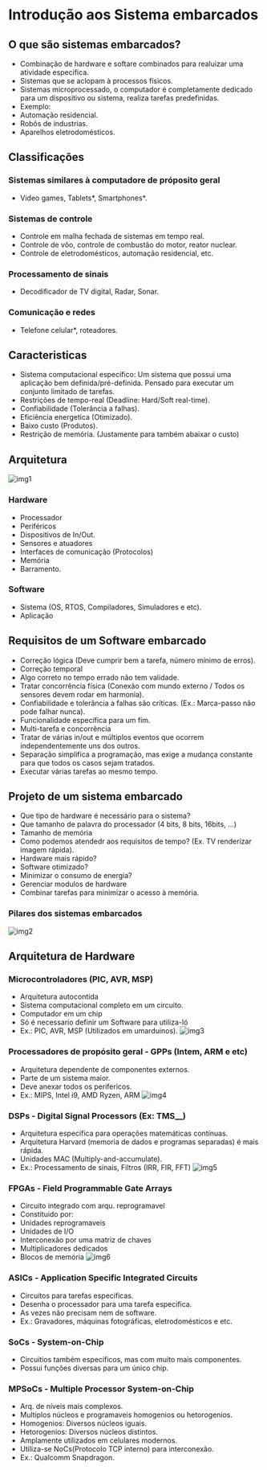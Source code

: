 # Introdução aos Sistema embarcados
## O que são sistemas embarcados?
- Combinação de hardware e softare combinados para realuizar uma atividade especifica.
- Sistemas que se aclopam à processos físicos.
- Sistemas microprocessado, o computador é completamente dedicado para um dispositivo ou sistema, realiza tarefas predefinidas.
- Exemplo:
 - Automação residencial.
 - Robôs de industrias.
 - Aparelhos eletrodomésticos.

## Classificações

### Sistemas similares à computadore de próposito geral
- Video games, Tablets*, Smartphones*.
### Sistemas de controle
- Controle em malha fechada de sistemas em tempo real.
- Controle de vôo, controle de combustão do motor, reator nuclear.
- Controle de eletrodomésticos, automação residencial, etc.
### Processamento de sinais
- Decodificador de TV digital, Radar, Sonar.
### Comunicação e redes
- Telefone celular*, roteadores.

## Caracteristicas
- Sistema computacional específico: Um sistema que possui uma aplicação bem definida/pré-definida. Pensado para executar um conjunto limitado de tarefas.
- Restrições de tempo-real (Deadline: Hard/Soft real-time).
- Confiabilidade (Tolerância a falhas).
- Eficiência energetica (Otimizado).
- Baixo custo (Produtos).
- Restrição de memória. (Justamente para também abaixar o custo)

## Arquitetura
![img1](./assets/img1.png)

### Hardware
- Processador
- Periféricos
 - Dispositivos de In/Out.
 - Sensores e atuadores
 - Interfaces de comunicação (Protocolos)
- Memória
- Barramento. 

### Software
- Sistema (OS, RTOS, Compiladores, Simuladores e etc).
- Aplicação

## Requisitos de um Software embarcado
- Correção lógica (Deve cumprir bem a tarefa, número mínimo de erros).
- Correção temporal
 - Algo correto no tempo errado não tem validade. 
- Tratar concorrência física (Conexão com mundo externo / Todos os sensores devem rodar em harmonia).
- Confiabilidade e tolerância a falhas são críticas. (Ex.: Marca-passo não pode falhar nunca).
- Funcionalidade específica para um fim.
- Multi-tarefa e concorrência
 - Tratar de várias in/out e múltiplos eventos que ocorrem independentemente uns dos outros.
 - Separação simplifica a programação, mas exige a mudança constante para que todos os casos sejam tratados.
 - Executar várias tarefas ao mesmo tempo.

## Projeto de um sistema embarcado
- Que tipo de hardware é necessário para o sistema?
 - Que tamanho de palavra do processador (4 bits, 8 bits, 16bits, ...)
 - Tamanho de memória
- Como podemos atendedr aos requisitos de tempo? (Ex. TV renderizar imagem rápida).
 - Hardware mais rápido?
 - Software otimizado?
- Minimizar o consumo de energia?
 - Gerenciar modulos de hardware
 - Combinar tarefas para minimizar o acesso à memória.

### Pilares dos sistemas embarcados
![img2](./assets/img2.png)

## Arquitetura de Hardware
### Microcontroladores (PIC, AVR, MSP)
- Arquitetura autocontida
- Sistema computacional completo em um circuito.
- Computador em um chip
- Só é necessario definir um Software para utiliza-ló
- Ex.: PIC, AVR, MSP (Utilizados em umarduinos).
![img3](./assets/img3.png)


### Processadores de propósito geral - GPPs (Intem, ARM e etc)
- Arquitetura dependente de componentes externos.
- Parte de um sistema maior.
- Deve anexar todos os perifericos.
- Ex.: MIPS, Intel i9, AMD Ryzen, ARM
![img4](./assets/img4.png)

### DSPs - Digital Signal Processors (Ex: TMS__)
- Arquitetura específica para operações matemáticas contínuas.
- Arquitetura Harvard (memoria de dados e programas separadas) é mais rápida.
- Unidades MAC (Multiply-and-accumulate). 
- Ex.: Processamento de sinais, Filtros (IRR, FIR, FFT)
![img5](./assets/img5.png)


### FPGAs - Field Programmable Gate Arrays
- Circuito integrado com arqu. reprogramavel
- Constituido por:
 - Unidades reprogramaveis
 - Unidades de I/O
 - Interconexão por uma matriz de chaves
 - Multiplicadores dedicados
 - Blocos de memória
![img6](./assets/img6.png)


### ASICs - Application Specific Integrated Circuits
- Circuitos para tarefas especificas.
- Desenha o processador para uma tarefa especifica.
- As vezes não precisam nem de software.
- Ex.: Gravadores, máquinas fotográficas, eletrodomésticos e etc.

### SoCs - System-on-Chip
- Circuitios também especificos, mas com muito mais componentes.
- Possui funções diversas para um único chip.

### MPSoCs - Multiple Processor System-on-Chip
- Arq. de níveis mais complexos.
- Multiplos núcleos e programaveis homogenios ou hetorogenios.
 - Homogenios: Diversos núcleos iguais.
 - Hetorogenios: Diversos núcleos distintos.
- Amplamente utilizados em celulares modernos.
- Utiliza-se NoCs(Protocolo TCP interno) para interconexão.
- Ex.: Qualcomm Snapdragon.

